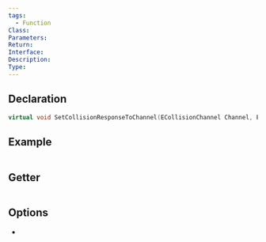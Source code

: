 ```yaml
---
tags:
  - Function
Class: 
Parameters: 
Return: 
Interface: 
Description: 
Type:
---
```


## Declaration

```cpp
virtual void SetCollisionResponseToChannel(ECollisionChannel Channel, ECollisionResponse NewResponse)
```

## Example

```cpp
```

## Getter

```cpp
```

## Options
- 